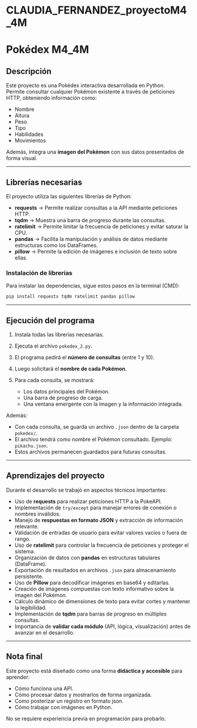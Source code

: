 # CLAUDIA_FERNANDEZ_proyectoM4_4M


# Pokédex M4_4M

## Descripción

Este proyecto es una Pokédex interactiva desarrollada en Python.  
Permite consultar cualquier Pokémon existente a través de peticiones HTTP, obteniendo información como:

- Nombre  
- Altura  
- Peso  
- Tipo  
- Habilidades  
- Movimientos  

Además, integra una **imagen del Pokémon** con sus datos presentados de forma visual.

---

## Librerías necesarias

El proyecto utiliza las siguientes librerías de Python:

- **requests** → Permite realizar consultas a la API mediante peticiones HTTP.  
- **tqdm** → Muestra una barra de progreso durante las consultas.  
- **ratelimit** → Permite limitar la frecuencia de peticiones y evitar saturar la CPU.  
- **pandas** → Facilita la manipulación y análisis de datos mediante estructuras como los DataFrames.  
- **pillow** → Permite la edición de imágenes e inclusión de texto sobre ellas.  

### Instalación de librerías

Para instalar las dependencias, sigue estos pasos en la terminal (CMD):

```bash
pip install requests tqdm ratelimit pandas pillow
````

---

## Ejecución del programa

1. Instala todas las librerías necesarias.
2. Ejecuta el archivo `pokedex_2.py`.
3. El programa pedirá el **número de consultas** (entre 1 y 10).
4. Luego solicitará el **nombre de cada Pokémon**.
5. Para cada consulta, se mostrará:

   * Los datos principales del Pokémon.
   * Una barra de progreso de carga.
   * Una ventana emergente con la imagen y la información integrada.

Además:

* Con cada consulta, se guarda un archivo `.json` dentro de la carpeta `pokedex/`.
* El archivo tendrá como nombre el Pokémon consultado. Ejemplo: `pikachu.json`.
* Estos archivos permanecen guardados para futuras consultas.

---

## Aprendizajes del proyecto

Durante el desarrollo se trabajó en aspectos técnicos importantes:

* Uso de **requests** para realizar peticiones HTTP a la PokeAPI.
* Implementación de `try/except` para manejar errores de conexión o nombres inválidos.
* Manejo de **respuestas en formato JSON** y extracción de información relevante.
* Validación de entradas de usuario para evitar valores vacíos o fuera de rango.
* Uso de **ratelimit** para controlar la frecuencia de peticiones y proteger el sistema.
* Organización de datos con **pandas** en estructuras tabulares (DataFrame).
* Exportación de resultados en archivos `.json` para almacenamiento persistente.
* Uso de **Pillow** para decodificar imágenes en base64 y editarlas.
* Creación de imágenes compuestas con texto informativo sobre la imagen del Pokémon.
* Cálculo dinámico de dimensiones de texto para evitar cortes y mantener la legibilidad.
* Implementación de **tqdm** para barras de progreso en múltiples consultas.
* Importancia de **validar cada módulo** (API, lógica, visualización) antes de avanzar en el desarrollo.

---

## Nota final

Este proyecto está diseñado como una forma **didáctica y accesible** para aprender:

* Cómo funciona una API.
* Cómo procesar datos y mostrarlos de forma organizada.
* Como posterizar un registro en formato json.
* Cómo trabajar con imágenes en Python.

No se requiere experiencia previa en programación para probarlo.

```
